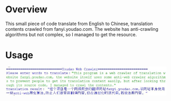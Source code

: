 # Overview
This small piece of code translate from English to Chinese, translation contents crawled from fanyi.youdao.com.
The website has anti-crawling algorithms but not complex, so I managed to get the resource.

# Usage
![](img.JPG)
